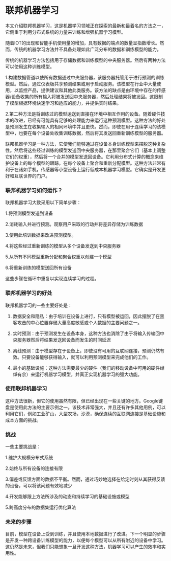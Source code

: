 # 联邦机器学习

本文介绍联邦机器学习，这是机器学习领域正在探索的最新和最着名的方法之一，它侧重于利用分布式系统的力量来训练和增强机器学习模型。

随着IOT的出现和智能手机使用量的增加，具有数据的端点的数量呈指数增长。然而，传统的机器学习方法并不具备处理如此广泛分布的数据和训练模型的能力。

传统的机器学习方法包括用于存储数据和训练模型的中央服务器。然后有两种方法可以使用这种训练模型。

1.构建数据管道以使所有数据通过中央服务器，该服务器托管用于进行预测的训练模型。然后，通过仪表板共享预测结果或用于启动服务。该模型在行业中大量使用，以监控产品，提供建议和其他此类服务。该方法的缺点是由环境中存在的传感器/设备收集的所有输入将被发送回中央服务器，然后处理结果将被发回。这限制了模型根据环境快速学习和适应的能力，并提供实时结果。

2.第二种方法是将训练过的模型运送到直接在环境中相互作用的设备。随着硬件技术的改进，已经有可能具有足够的处理能力来运行这种预测模型。这种方法的好处是预测发生在收集输入的相同环境中并且更快。然而，即使在用于连续学习的该模型中，也要在每个设备处收集训练数据，然后将其发送回重新训练模型的服务器。

联邦机器学习是一种方法，它使我们能够通过在设备本身训练模型来摆脱这种复杂性。然后将这些经过训练的模型发送回中央服务器，在那里聚合它们（基本上调整它们的权重），然后将一个合并的模型发送回设备。它利用分布式计算的概念来维护设备上的每个模型的跟踪，在每个设备上聚合和重新分配模型。这种方法非常有利于在诸如手机，传感器等小型设备上运行低成本机器学习模型。它确实是开发更好和互联世界的门户。

### 联邦机器学习如何运作？

联邦机器学习大致采用以下简单步骤：

1.将预测模型发送到设备

2.消耗输入并进行预测。观察用户采取的行动并将差异存储为训练数据

3.使用此培训数据来改进预测模型。

4.将这些经过重新训练的模型从多个设备发送到中央服务器

5.从所有不同模型重新分配和聚合权重以创建一个模型

6.将重新训练的模型送回所有设备

这些步骤在循环中重复以实现连续学习的过程。

### 联邦机器学习的好处

联邦机器学习的一些主要好处是：

1. 数据安全和隐私：由于培训在设备上进行，只有模型被运回，因此摆脱了在黑客攻击的中心位置存储大量高度敏感或个人数据的主要问题之一。

2. 实时预测：由于预测发生在设备本身，这种方法也消除了由于将输入传输回中央服务器然后将结果发送回设备而发生的时间延迟

3. 离线预测：由于模型存在于设备上，即使没有可用的互联网连接，预测仍然有效。只要设备能够获得输入，就可以利用预测模型来完成他们的工作。

4. 最小的基础设施：这种方法需要最少的硬件（我们的移动设备中可用的硬件绰绰有余）来运行机器学习模型，并真正实现机器学习的强大功能。

### 使用联邦机器学习

这种方法很新，但它的使用虽然有限，但已经出现在一些关键的地方。Google键盘是使用此方法的主要示例之一。该技术非常强大，并且还有许多其他用例，可以利用它们，例如工业矿山，大型农场，沙漠，确保连续的互联网连接是基础设施和成本方面的挑战。

### 挑战

一些主要挑战是：

1.维护大规模分布式系统

2.始终与所有设备的连接有限

3.偏差或反馈方面的数据不平衡。然而，通过巧妙地选择在给定时刻从其获得反馈的设备，可以将该问题有效地减少

4.开发能够跟上方法所涉及的动态和持续学习的基础设施或模型

5.跨高度分布的数据集运行优化算法

### 未来的步骤

目前，模型在设备上受到训练，并且使用本地数据进行了改进。下一个明显的步骤是开发一种跨设备训练模型的能力，以便每个模型可以从所有附近的设备中学习。这仍然是未来，但我们只能想象一旦开发这种方法，机器学习可以产生的效率和实用性。
